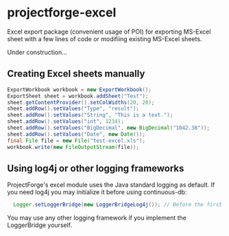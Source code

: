 projectforge-excel
==================

Excel export package (convenient usage of POI) for exporting MS-Excel sheet with a few lines of code or modifiing existing MS-Excel sheets.

Under construction...

## Creating Excel sheets manually
```java
ExportWorkbook workbook = new ExportWorkbook();
ExportSheet sheet = workbook.addSheet("Test");
sheet.getContentProvider().setColWidths(20, 20);
sheet.addRow().setValues("Type", "result");
sheet.addRow().setValues("String", "This is a text.");
sheet.addRow().setValues("int", 1234);
sheet.addRow().setValues("BigDecimal", new BigDecimal("1042.38"));
sheet.addRow().setValues("Date", new Date());
final File file = new File("test-excel.xls");
workbook.write(new FileOutputStream(file));
```

## Using log4j or other logging frameworks
ProjectForge's excel module uses the Java standard logging as default. If you need log4j
you may initialize it before using continuous-db:
```java
  Logger.setLoggerBridge(new LoggerBridgeLog4j()); // Before the first log message
```
You may use any other logging framework if you implement the LoggerBridge yourself.
